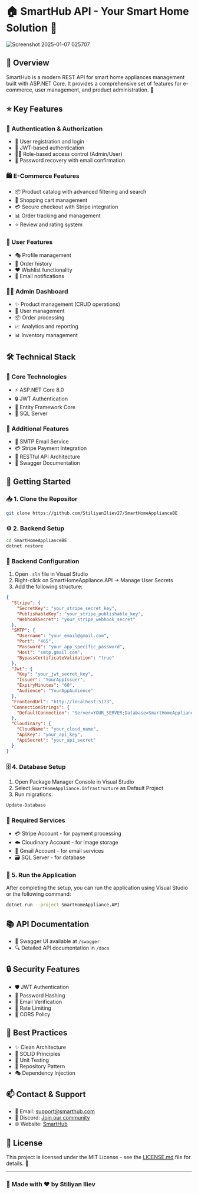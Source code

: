 # 🏠 SmartHub API - Your Smart Home Solution 🌟

![Screenshot 2025-01-07 025707](https://github.com/user-attachments/assets/ac7a8f5b-ab14-446f-8419-5e3928270797)

## 🎯 Overview
SmartHub is a modern REST API for smart home appliances management built with ASP.NET Core. It provides a comprehensive set of features for e-commerce, user management, and product administration. 🚀

## ⭐ Key Features

### 🔐 Authentication & Authorization
- 📝 User registration and login
- 🎫 JWT-based authentication
- 👮‍♂️ Role-based access control (Admin/User)
- 🔑 Password recovery with email confirmation

### 🛍️ E-Commerce Features
- 📦 Product catalog with advanced filtering and search
- 🛒 Shopping cart management
- 💳 Secure checkout with Stripe integration
- 📊 Order tracking and management
- ⭐ Review and rating system

### 👤 User Features
- 🎭 Profile management
- 📜 Order history
- ❤️ Wishlist functionality
- 📧 Email notifications

### 👨‍💼 Admin Dashboard
- ✨ Product management (CRUD operations)
- 👥 User management
- 📦 Order processing
- 📈 Analytics and reporting
- 📊 Inventory management

## 🛠️ Technical Stack

### 🎯 Core Technologies
- ⚡ ASP.NET Core 8.0
- 🔒 JWT Authentication
- 🎲 Entity Framework Core
- 💾 SQL Server

### 🌟 Additional Features
- 📨 SMTP Email Service
- 💳 Stripe Payment Integration
- 🔄 RESTful API Architecture
- 📝 Swagger Documentation

## 🚀 Getting Started

### 📥 1. Clone the Repositor
```bash
git clone https://github.com/StiliyanIliev27/SmartHomeApplianceBE
```

### ⚙️ 2. Backend Setup
```bash
cd SmartHomeApplianceBE
dotnet restore
```

### 🔧 Backend Configuration
1. Open `.sln` file in Visual Studio
2. Right-click on SmartHomeAppliance.API → Manage User Secrets
3. Add the following structure:
```json
{
  "Stripe": {
    "SecretKey": "your_stripe_secret_key",
    "PublishableKey": "your_stripe_publishable_key",
    "WebhookSecret": "your_stripe_webhook_secret"
  },
  "SMTP": {
    "Username": "your_email@gmail.com",
    "Port": "465",
    "Password": "your_app_specific_password",
    "Host": "smtp.gmail.com",
    "BypassCertificateValidation": "true"
  },
  "Jwt": {
    "Key": "your_jwt_secret_key",
    "Issuer": "YourAppIssuer",
    "ExpiryMinutes": "60",
    "Audience": "YourAppAudience"
  },
  "FrontendUrl": "http://localhost:5173",
  "ConnectionStrings": {
    "DefaultConnection": "Server=YOUR_SERVER;Database=SmartHomeApplianceDatabase;Trusted_Connection=True;TrustServerCertificate=True;MultipleActiveResultSets=true;"
  },
  "Cloudinary": {
    "CloudName": "your_cloud_name",
    "ApiKey": "your_api_key",
    "ApiSecret": "your_api_secret"
  }
}
```

### 🗄️ 4. Database Setup
1. Open Package Manager Console in Visual Studio
2. Select `SmartHomeAppliance.Infrastructure` as Default Project
3. Run migrations:
```bash
Update-Database
```

### 🔑 Required Services
- 💳 Stripe Account - for payment processing
- ☁️ Cloudinary Account - for image storage
- 📧 Gmail Account - for email services
- 🗃️ SQL Server - for database

### 🚀 5. Run the Application
After completing the setup, you can run the application using Visual Studio or the following command:
```bash
dotnet run --project SmartHomeAppliance.API
```

## 📚 API Documentation
- 📖 Swagger UI available at `/swagger`
- 🔍 Detailed API documentation in `/docs`

## 🔒 Security Features
- 🛡️ JWT Authentication
- 🔐 Password Hashing
- 📧 Email Verification
- 🚫 Rate Limiting
- 🛑 CORS Policy

## 💎 Best Practices
- ✨ Clean Architecture
- 🎯 SOLID Principles
- 🧪 Unit Testing
- 🔄 Repository Pattern
- 🎭 Dependency Injection

## 📫 Contact & Support
- 📧 Email: support@smarthub.com
- 💬 Discord: [Join our community](discord-link)
- 🌐 Website: [SmartHub](website-link)

## 📄 License
This project is licensed under the MIT License - see the [LICENSE.md](LICENSE.md) file for details. 📜

---
### 🌟 Made with ❤️ by Stiliyan Iliev
